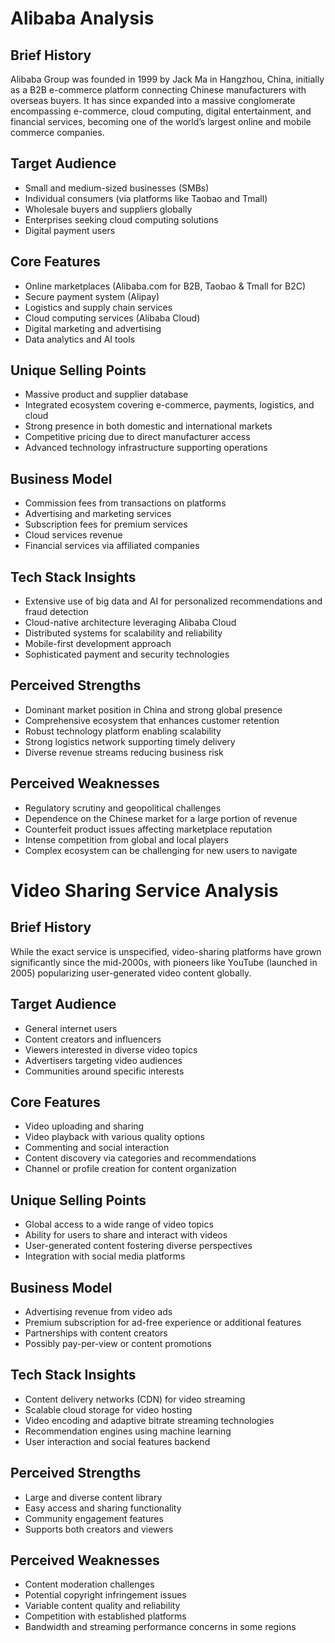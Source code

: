 # Alibaba Analysis

## Brief History
Alibaba Group was founded in 1999 by Jack Ma in Hangzhou, China, initially as a B2B e-commerce platform connecting Chinese manufacturers with overseas buyers. It has since expanded into a massive conglomerate encompassing e-commerce, cloud computing, digital entertainment, and financial services, becoming one of the world’s largest online and mobile commerce companies.

## Target Audience
- Small and medium-sized businesses (SMBs)
- Individual consumers (via platforms like Taobao and Tmall)
- Wholesale buyers and suppliers globally
- Enterprises seeking cloud computing solutions
- Digital payment users

## Core Features
- Online marketplaces (Alibaba.com for B2B, Taobao & Tmall for B2C)
- Secure payment system (Alipay)
- Logistics and supply chain services
- Cloud computing services (Alibaba Cloud)
- Digital marketing and advertising
- Data analytics and AI tools

## Unique Selling Points
- Massive product and supplier database
- Integrated ecosystem covering e-commerce, payments, logistics, and cloud
- Strong presence in both domestic and international markets
- Competitive pricing due to direct manufacturer access
- Advanced technology infrastructure supporting operations

## Business Model
- Commission fees from transactions on platforms
- Advertising and marketing services
- Subscription fees for premium services
- Cloud services revenue
- Financial services via affiliated companies

## Tech Stack Insights
- Extensive use of big data and AI for personalized recommendations and fraud detection
- Cloud-native architecture leveraging Alibaba Cloud
- Distributed systems for scalability and reliability
- Mobile-first development approach
- Sophisticated payment and security technologies

## Perceived Strengths
- Dominant market position in China and strong global presence
- Comprehensive ecosystem that enhances customer retention
- Robust technology platform enabling scalability
- Strong logistics network supporting timely delivery
- Diverse revenue streams reducing business risk

## Perceived Weaknesses
- Regulatory scrutiny and geopolitical challenges
- Dependence on the Chinese market for a large portion of revenue
- Counterfeit product issues affecting marketplace reputation
- Intense competition from global and local players
- Complex ecosystem can be challenging for new users to navigate


# Video Sharing Service Analysis

## Brief History
While the exact service is unspecified, video-sharing platforms have grown significantly since the mid-2000s, with pioneers like YouTube (launched in 2005) popularizing user-generated video content globally.

## Target Audience
- General internet users
- Content creators and influencers
- Viewers interested in diverse video topics
- Advertisers targeting video audiences
- Communities around specific interests

## Core Features
- Video uploading and sharing
- Video playback with various quality options
- Commenting and social interaction
- Content discovery via categories and recommendations
- Channel or profile creation for content organization

## Unique Selling Points
- Global access to a wide range of video topics
- Ability for users to share and interact with videos
- User-generated content fostering diverse perspectives
- Integration with social media platforms

## Business Model
- Advertising revenue from video ads
- Premium subscription for ad-free experience or additional features
- Partnerships with content creators
- Possibly pay-per-view or content promotions

## Tech Stack Insights
- Content delivery networks (CDN) for video streaming
- Scalable cloud storage for video hosting
- Video encoding and adaptive bitrate streaming technologies
- Recommendation engines using machine learning
- User interaction and social features backend

## Perceived Strengths
- Large and diverse content library
- Easy access and sharing functionality
- Community engagement features
- Supports both creators and viewers

## Perceived Weaknesses
- Content moderation challenges
- Potential copyright infringement issues
- Variable content quality and reliability
- Competition with established platforms
- Bandwidth and streaming performance concerns in some regions